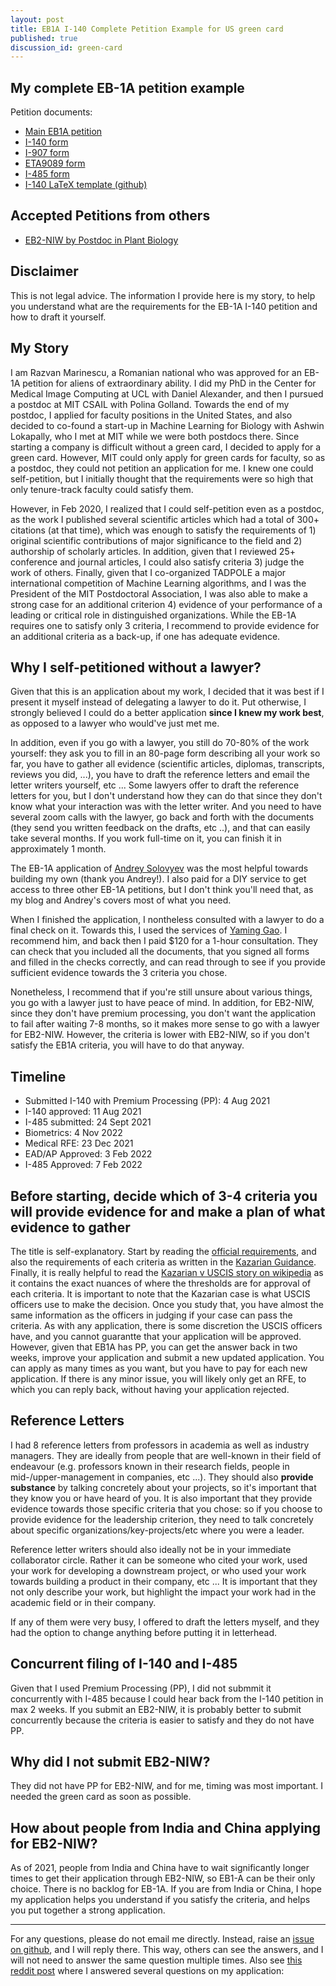 ```yaml
---
layout: post
title: EB1A I-140 Complete Petition Example for US green card
published: true
discussion_id: green-card
---
```



## My complete EB-1A petition example 

Petition documents:
* [Main EB1A petition](../assets/main.pdf)
* [I-140 form](../assets/i140.pdf)
* [I-907 form](../assets/i907.pdf)
* [ETA9089 form](../assets/ETA9089.pdf)
* [I-485 form](../assets/i485.pdf)
* [I-140 LaTeX template (github)](https://github.com/razvanmarinescu/EB1A)

## Accepted Petitions from others

* [EB2-NIW by Postdoc in Plant Biology](https://hoosidin.blogspot.com/2024/08/eb2-niw-example.html)


## Disclaimer

This is not legal advice. The information I provide here is my story, to help you understand what are the requirements for the EB-1A I-140 petition and how to draft it yourself. 

## My Story 

I am Razvan Marinescu, a Romanian national who was approved for an EB-1A petition for aliens of extraordinary ability. I did my PhD in the Center for Medical Image Computing at UCL with Daniel Alexander, and then I pursued a postdoc at MIT CSAIL with Polina Golland. Towards the end of my postdoc, I applied for faculty positions in the United States, and also decided to co-found a start-up in Machine Learning for Biology with Ashwin Lokapally, who I met at MIT while we were both postdocs there. Since starting a company is difficult without a green card, I decided to apply for a green card. However, MIT could only apply for green cards for faculty, so as a postdoc, they could not petition an application for me. I knew one could self-petition, but I initially thought that the requirements were so high that only tenure-track faculty could satisfy them.


However, in Feb 2020, I realized that I could self-petition even as a postdoc, as the work I published several scientific articles which had a total of 300+ citations (at that time), which was enough to satisfy the requirements of 1) original scientific contributions of major significance to the field and 2) authorship of scholarly articles. In addition, given that I reviewed 25+ conference and journal articles, I could also satisfy criteria 3) judge the work of others. Finally, given that I co-organized TADPOLE a major international competition of Machine Learning algorithms, and  I was the President of the MIT Postdoctoral Association, I was also able to make a strong case for an additional criterion 4) evidence of your performance of a leading or critical role in distinguished organizations. While the EB-1A requires one to satisfy only 3 criteria, I recommend to provide evidence for an additional criteria as a back-up, if one has adequate evidence. 

## Why I self-petitioned without a lawyer?

Given that this is an application about my work, I decided that it was best if I present it myself instead of delegating a lawyer to do it. Put otherwise, I strongly believed I could do a better application **since I knew my work best**, as opposed to a lawyer who would've just met me. 

In addition, even if you go with a lawyer, you still do 70-80% of the work yourself: they ask you to fill in an 80-page form describing all your work so far, you have to gather all evidence (scientific articles, diplomas, transcripts, reviews you did, ...), you have to draft the reference letters and email the letter writers yourself, etc ... Some lawyers offer to  draft the reference letters for you, but I don't understand how they can do that since they don't know what your interaction was with the letter writer.  And you need to have several zoom calls with the lawyer, go back and forth with the documents (they send you written feedback on the drafts, etc ..), and that can easily take several months. If you work full-time on it, you can finish it in approximately 1 month. 

The EB-1A application of [Andrey Solovyev](https://andreychemist.github.io/) was the most helpful towards building my own (thank you  Andrey!). I also paid for a DIY service to get access to three other EB-1A petitions, but I don't think you'll need that, as my blog and Andrey's covers most of what you need. 

When I finished the application, I nontheless consulted with a lawyer to do a final check on it. Towards this, I used the services of [Yaming Gao](http://www.lawyergao.com/englishversion.html). I recommend him, and back then I paid $120 for a 1-hour consultation. They can check that you included all the documents, that you signed all forms and filled in the checks correctly,  and can read through to see if you provide sufficient evidence towards the 3 criteria you chose.

Nonetheless, I recommend that if you're still unsure about various things, you go with a lawyer just to have peace of mind. In addition, for EB2-NIW, since they don't have premium processing, you don't want the application to fail after waiting 7-8 months, so it makes more sense to go with a lawyer for EB2-NIW. However, the criteria is lower with EB2-NIW, so if you don't satisfy the EB1A criteria, you will have to do that anyway. 

## Timeline

* Submitted I-140 with Premium Processing (PP): 4 Aug 2021
* I-140 approved: 11 Aug 2021
* I-485 submitted: 24 Sept 2021
* Biometrics: 4 Nov 2022 
* Medical RFE: 23 Dec 2021
* EAD/AP Approved: 3 Feb 2022
* I-485 Approved: 7 Feb 2022


## Before starting, decide which of 3-4 criteria you will provide evidence for and make a plan of what evidence to gather 

The title is self-explanatory. Start by reading the [official requirements](https://www.uscis.gov/working-in-the-united-states/permanent-workers/employment-based-immigration-first-preference-eb-1), and also the requirements of each criteria as written in the [Kazarian Guidance](https://www.uscis.gov/sites/default/files/document/legal-docs/Kazarian%20Guidance%20AD10-41.pdf). Finally, it is really helpful to read the [Kazarian v USCIS story on wikipedia](https://en.wikipedia.org/wiki/Kazarian_v._USCIS) as it contains the exact nuances of where the thresholds are for approval of each criteria. It is important to note that the Kazarian case is what USCIS officers use to make the decision. Once you study that, you have almost the same information as the officers in judging if your case can pass the criteria. As with any application, there is some discretion the USCIS officers have, and you cannot guarantte that your application will be approved. However, given that EB1A has PP, you can get the answer back in two weeks, improve your application and submit a new updated application. You can apply as many times as you want, but you have to pay for each new application. If there is any minor issue, you will likely only get an RFE, to which you can reply back, without having your application rejected. 


## Reference Letters

I had 8 reference letters from professors in academia as well as industry managers. They are ideally from people that are well-known in their field of endeavour (e.g. professors known in their research fields, people in mid-/upper-management in companies, etc ...). They should also **provide substance** by talking concretely about your projects, so it's important that they know you or have heard of you. It is also important that they provide evidence towards those specific criteria that you chose: so if you choose to provide evidence for the leadership criterion, they need to talk concretely about specific organizations/key-projects/etc where you were a leader.  

Reference letter writers should also ideally not be in your immediate collaborator circle. Rather it can be someone who cited your work, used your work for developing a downstream project, or who used your work towards building a product in their company, etc ... It is important that they not only describe your work, but highlight the impact your work had in the academic field or in their company.

If any of them were very busy, I offered to draft the letters myself, and they had the option to change anything before putting it in letterhead. 

## Concurrent filing of I-140 and I-485

Given that I used Premium Processing (PP), I did not submmit it concurrently with I-485 because I could hear back from the I-140 petition in max 2 weeks. If you submit an EB2-NIW, it is probably better to submit concurrently because the criteria is easier to satisfy and they do not have PP.

## Why did I not submit EB2-NIW?

They did not have PP for EB2-NIW, and for me, timing was most important. I needed the green card as soon as possible.

## How about people from India and China applying for EB2-NIW?

As of 2021, people from India and China have to wait significantly longer times to get their application through EB2-NIW, so EB1-A can be their only choice. There is no backlog for EB-1A. If you are from India or China, I hope my application helps you understand if you satisfy the criteria, and helps you put together a strong application.


------------------------------------

For any questions, please do not email me directly. Instead, raise an [issue on github](https://github.com/razvanmarinescu/EB1A/issues), and I will reply there. This way, others can see the answers, and I will not need to answer the same question multiple times. Also see [this reddit post](https://www.reddit.com/r/USCIS/comments/tehtqz/eb1a_gc_received_im_freely_sharing_my_i140/) where I answered several questions on my application: 
